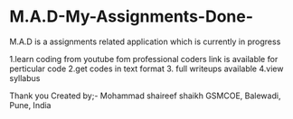 # M.A.D-My-Assignments-Done-
M.A.D is a assignments related application which is currently in progress

1.learn coding from youtube fom professional coders link is available for perticular code
2.get codes in text format
3. full writeups available
4.view syllabus


Thank you 
Created by;-
Mohammad shaireef shaikh
GSMCOE, Balewadi, Pune, India
